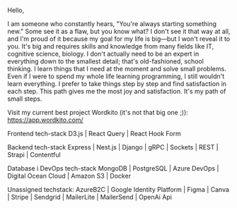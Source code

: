 
Hello,

I am someone who constantly hears, "You're always starting something new." Some see it as a flaw, but you know what? I don't see it that way at all, and I'm proud of it because my goal for my life is big—but I won't reveal it to you. It's big and requires skills and knowledge from many fields like IT, cognitive science, biology. I don't actually need to be an expert in everything down to the smallest detail; that's old-fashioned, school thinking. I learn things that I need at the moment and solve small problems. Even if I were to spend my whole life learning programming, I still wouldn't learn everything. I prefer to take things step by step and find satisfaction in each step. This path gives me the most joy and satisfaction. It's my path of small steps.

Visit my current best project Wordkito (it's not that big one ;)): 
https://app.wordkito.com/




Frontend tech-stack
D3.js | React Query | React Hook Form 

Backend tech-stack
Express | Nest.js | Django | gRPC | Sockets | REST | Strapi | Contentful

Database i DevOps tech-stack
MongoDB | PostgreSQL | Azure DevOps | Digital Ocean Cloud | Amazon S3 | Docker  

Unassigned techstack:
AzureB2C | Google Identity Platform | Figma | Canva | Stripe | Sendgrid | MailerLite | MailerSend | OpenAi Api 


